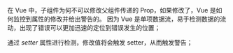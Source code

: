 在 Vue 中，子组件为何不可以修改父组件传递的 Prop，如果修改了，Vue 是如何监控到属性的修改并给出警告的。
因为 Vue 是单项数据流，易于检测数据的流动，出现了错误可以更加迅速的定位到错误发生的位置；

通过 *setter* 属性进行检测，修改值将会触发 setter，从而触发警告；
